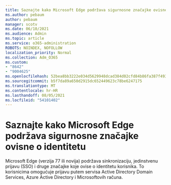 ```yaml
---
title: Saznajte kako Microsoft Edge podržava sigurnosne značajke ovisne o identitetu
ms.author: pebaum
author: pebaum
manager: scotv
ms.date: 06/10/2021
ms.audience: Admin
ms.topic: article
ms.service: o365-administration
ROBOTS: NOINDEX, NOFOLLOW
localization_priority: Normal
ms.collection: Adm_O365
ms.custom:
- "8642"
- "9004625"
ms.openlocfilehash: 52bea8bb3222e034d5629948dcad384d02cfd84b86fa387f493c3ad0abfc069a
ms.sourcegitcommit: b5f7da89a650d2915dc652449623c78be6247175
ms.translationtype: MT
ms.contentlocale: hr-HR
ms.lasthandoff: 08/05/2021
ms.locfileid: "54101402"
---
```

# <a name="learn-how-microsoft-edge-supports-identity-dependent-security-features"></a>Saznajte kako Microsoft Edge podržava sigurnosne značajke ovisne o identitetu

Microsoft Edge (verzija 77 ili novija) podržava sinkronizaciju, jedinstvenu prijavu (SSO) i druge značajke koje ovise o identitetu korisnika. To korisnicima omogućuje prijavu putem servisa Active Directory Domain Services, Azure Active Directory i Microsoftovih računa.
